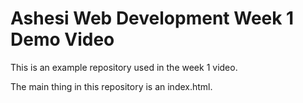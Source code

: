 # Ashesi Web Development Week 1 Demo Video

This is an example repository used in the week 1 video.

The main thing in this repository is an index.html.
